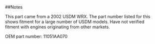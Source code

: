 ##Notes

This part came from a 2002 USDM WRX. The part number listed for this shows fitment for a large number of USDM models. Have not verified 
fitment with engines originating from other markets. 

OEM part number: 11051AA070